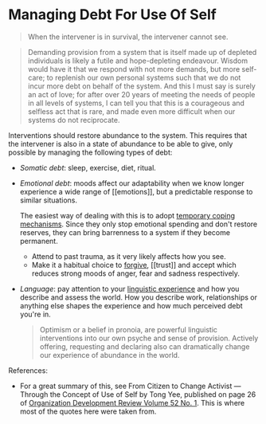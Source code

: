 # Managing Debt For Use Of Self

> When the intervener is in survival, the intervener cannot see.

> Demanding provision from a system that is itself made up of depleted individuals is likely a futile and hope-depleting endeavour. Wisdom would have it that we respond with not more demands, but more self-care; to replenish our own personal systems such that we do not incur more debt on behalf of the system. And this I must say is surely an act of love; for after over 20 years of meeting the needs of people in all levels of systems, I can tell you that this is a courageous and selfless act that is rare, and made even more difficult when our systems do not reciprocate.

Interventions should restore abundance to the system. This requires that the intervener is also in a state of abundance to be able to give, only possible by managing the following types of debt:

* *Somatic debt*: sleep, exercise, diet, ritual.
* *Emotional debt*: moods affect our adaptability when we know longer experience a wide range of [[emotions]], but a predictable response to similar situations.
    
    The easiest way of dealing with this is to adopt [temporary coping mechanisms](coping-and-deplay-emotions.md). Since they only stop emotional spending and don't restore reserves, they can bring barrenness to a system if they become permanent.
    
    * Attend to past trauma, as it very likely affects how you see.
    * Make it a habitual choice to [forgive](forgiveness.md), [[trust]] and accept which reduces strong moods of anger, fear and sadness respectively.
* *Language*: pay attention to your [linguistic experience](language.md) and how you describe and assess the world. How you describe work, relationships or anything else shapes the experience and how much perceived debt you're in.
    
    > Optimism or a belief in pronoia, are powerful linguistic interventions into our own psyche and sense of provision. Actively offering, requesting and declaring also can dramatically change our experience of abundance in the world.

References:

* For a great summary of this, see From Citizen to Change Activist — Through the Concept of Use of Self by Tong Yee, published on page 26 of [Organization Development Review Volume 52 No. 1](https://cdn.ymaws.com/www.odnetwork.org/resource/resmgr/odreview/vol52/vol52no1-all_pages.pdf). This is where most of the quotes here were taken from.
